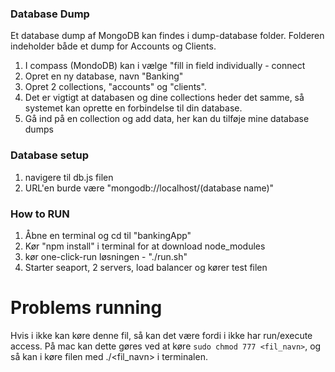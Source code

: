 ### Database Dump

Et database dump af MongoDB kan findes i dump-database folder.
Folderen indeholder både et dump for Accounts og Clients.

1. I compass (MondoDB) kan i vælge "fill in field individually - connect
2. Opret en ny database, navn "Banking"
3. Opret 2 collections, "accounts" og "clients".
4. Det er vigtigt at databasen og dine collections heder det samme, så systemet kan oprette en forbindelse til din database.
5. Gå ind på en collection og add data, her kan du tilføje mine database dumps

### Database setup

1. navigere til db.js filen
2. URL'en burde være "mongodb://localhost/(database name)"

### How to RUN

1. Åbne en terminal og cd til "bankingApp"
2. Kør "npm install" i terminal for at download node_modules
3. kør one-click-run løsningen - "./run.sh"
4. Starter seaport, 2 servers, load balancer og kører test filen

# Problems running

Hvis i ikke kan køre denne fil, så kan det være fordi i ikke har run/execute access.
På mac kan dette gøres ved at køre `sudo chmod 777 <fil_navn>`, og så kan i køre filen med ./<fil_navn> i terminalen.
